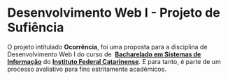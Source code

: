 Desenvolvimento Web I - Projeto de Sufiência
===================

O projeto intitulado **Ocorrência**, foi uma proposta para a disciplina de Desenvolvimento Web I do curso de  [**Bacharelado em Sistemas de Informação**](http://bsi.araquari.ifc.edu.br/) do [**Instituto Federal Catarinense**](http://araquari.ifc.edu.br/). E para tanto, é parte de um processo avaliativo para fins estritamente acadêmicos.
